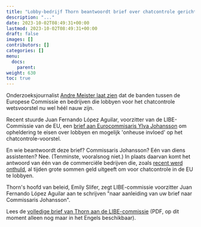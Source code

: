 ```yaml
---
title: "Lobby-bedrijf Thorn beantwoordt brief over chatcontrole gericht aan Eurocommisaris Johansson"
description: "..."
date: 2023-10-02T08:49:31+00:00
lastmod: 2023-10-02T08:49:31+00:00
draft: false
images: []
contributors: []
categories: []
menu:
  docs:
    parent: 
weight: 630
toc: true
---
```


Onderzoeksjournalist [Andre Meister laat zien](https://chaos.social/@andre_meister/111165087812210333) dat de banden tussen de Europese Commissie en bedrijven die lobbyen voor het chatcontrole wetsvoorstel nu wel héél nauw zijn.

Recent stuurde Juan Fernando López Aguilar, voorzitter van de LIBE-Commissie van de EU, een [brief aan Eurocommisaris Ylva Johansson](https://chatcontrole.nl/nieuws/libe-voorzitter-lopez-aguilar-eist-opheldering-johansson-over-lobbyen/) om opheldering te eisen over lobbyen en mogelijk 'onheuse invloed' op het chatcontrole-voorstel. 

En wie beantwoordt deze brief? Commissaris Johansson? Eén van diens assistenten? Nee. (Tenminste, vooralsnog niet.) In plaats daarvan komt het antwoord van één van de commerciële bedrijven die, zoals [recent werd onthuld](https://chatcontrole.nl/nieuws/chatcontrole-lobby-netwerk/), al tijden grote sommen geld uitgeeft om voor chatcontrole in de EU te lobbyen.

Thorn's hoofd van beleid, Emily Slifer, zegt LIBE-commissie voorzitter Juan Fernando López Aguilar aan te schrijven "naar aanleiding van uw brief naar Commissaris Johansson". 

Lees de [volledige brief van Thorn aan de LIBE-commissie](https://netzpolitik.org/wp-upload/2023/10/2023-10-02_Thorn_LIBE_Letter.pdf) (PDF, op dit moment alleen nog maar in het Engels beschikbaar).